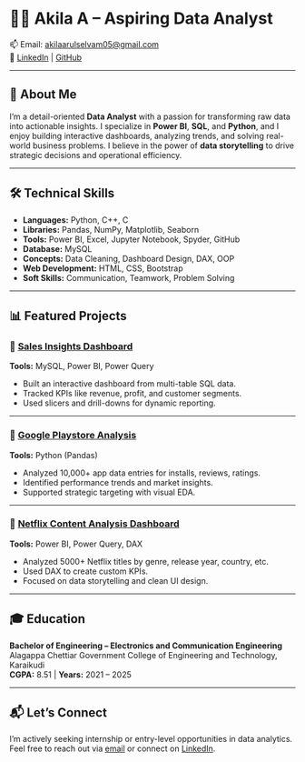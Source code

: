 # 👩‍💻 Akila A – Aspiring Data Analyst

📫 Email: [akilaarulselvam05@gmail.com](mailto:akilaarulselvam05@gmail.com)  
🔗 [LinkedIn](https://www.linkedin.com/in/akila-arulselvam-5a0ab826a/) | [GitHub](https://github.com/akill005)

---

## 🌟 About Me

I’m a detail-oriented **Data Analyst** with a passion for transforming raw data into actionable insights. I specialize in **Power BI**, **SQL**, and **Python**, and I enjoy building interactive dashboards, analyzing trends, and solving real-world business problems. I believe in the power of **data storytelling** to drive strategic decisions and operational efficiency.

---

## 🛠️ Technical Skills

- **Languages:** Python, C++, C  
- **Libraries:** Pandas, NumPy, Matplotlib, Seaborn  
- **Tools:** Power BI, Excel, Jupyter Notebook, Spyder, GitHub  
- **Database:** MySQL  
- **Concepts:** Data Cleaning, Dashboard Design, DAX, OOP  
- **Web Development:** HTML, CSS, Bootstrap  
- **Soft Skills:** Communication, Teamwork, Problem Solving

---

## 📊 Featured Projects

### 🔹 [Sales Insights Dashboard](https://github.com/akill005/Sales-Insights)
**Tools:** MySQL, Power BI, Power Query  
- Built an interactive dashboard from multi-table SQL data.  
- Tracked KPIs like revenue, profit, and customer segments.  
- Used slicers and drill-downs for dynamic reporting.

---

### 🔹 [Google Playstore Analysis](https://github.com/akill005/Google-Playstore-analysis)
**Tools:** Python (Pandas)  
- Analyzed 10,000+ app data entries for installs, reviews, ratings.  
- Identified performance trends and market insights.  
- Supported strategic targeting with visual EDA.

---

### 🔹 [Netflix Content Analysis Dashboard](https://github.com/akill005/Netflix-Dashboard)
**Tools:** Power BI, Power Query, DAX  
- Analyzed 5000+ Netflix titles by genre, release year, country, etc.  
- Used DAX to create custom KPIs.  
- Focused on data storytelling and clean UI design.

---

## 🎓 Education

**Bachelor of Engineering – Electronics and Communication Engineering**  
Alagappa Chettiar Government College of Engineering and Technology, Karaikudi  
**CGPA:** 8.51 | **Years:** 2021 – 2025

---

## 📬 Let’s Connect

I’m actively seeking internship or entry-level opportunities in data analytics.  
Feel free to reach out via [email](mailto:akilaarulselvam05@gmail.com) or connect on [LinkedIn](https://www.linkedin.com/in/akila-arulselvam-5a0ab826a/).

